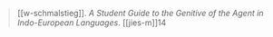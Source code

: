 > [[w-schmalstieg]]. *A Student Guide to the Genitive of the Agent in Indo-European Languages*. [[jies-m]]14